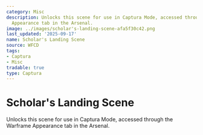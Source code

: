 ```yaml
---
category: Misc
description: Unlocks this scene for use in Captura Mode, accessed through the Warframe
  Appearance tab in the Arsenal.
image: ../images/scholar's-landing-scene-afa5f30c42.png
last_updated: '2025-09-17'
name: Scholar's Landing Scene
source: WFCD
tags:
- Captura
- Misc
tradable: true
type: Captura
---
```


# Scholar's Landing Scene

Unlocks this scene for use in Captura Mode, accessed through the Warframe Appearance tab in the Arsenal.

